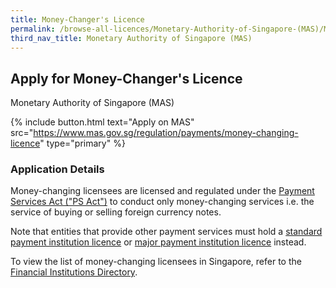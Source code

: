 ```yaml
---
title: Money-Changer's Licence
permalink: /browse-all-licences/Monetary-Authority-of-Singapore-(MAS)/Money-Changer's-Licence
third_nav_title: Monetary Authority of Singapore (MAS)
---
```


## Apply for Money-Changer's Licence

Monetary Authority of Singapore (MAS)

{% include button.html text="Apply on MAS" src="https://www.mas.gov.sg/regulation/payments/money-changing-licence" type="primary" %}

### Application Details

<p>Money-changing licensees are licensed and regulated under the <a class="mas-link" href="https://www.mas.gov.sg/regulation/acts/payment-services-act" target="_blank" rel="noopener"><span class="mas-link__text">Payment Services Act ("PS Act")</span></a> to conduct only money-changing services i.e. the service of buying or selling foreign currency notes.</p>
 <p>Note that entities that provide other payment services must hold a <a class="mas-link" href="https://www.mas.gov.sg/regulation/payments/standard-payment-institution-licence" target="_blank" rel="noopener"><span class="mas-link__text">standard payment institution licence</span></a> or <a class="mas-link" href="https://www.mas.gov.sg/regulation/payments/major-payment-institution-licence" target="_blank" rel="noopener"><span class="mas-link__text">major payment institution licence</span></a> instead.</p>
 <p>To view the list of money-changing licensees in Singapore, refer to the <a class="mas-link" href="https://eservices.mas.gov.sg/fid" target="_blank" rel="noopener"><span class="mas-link__text">Financial Institutions Directory</span></a>.</p>

